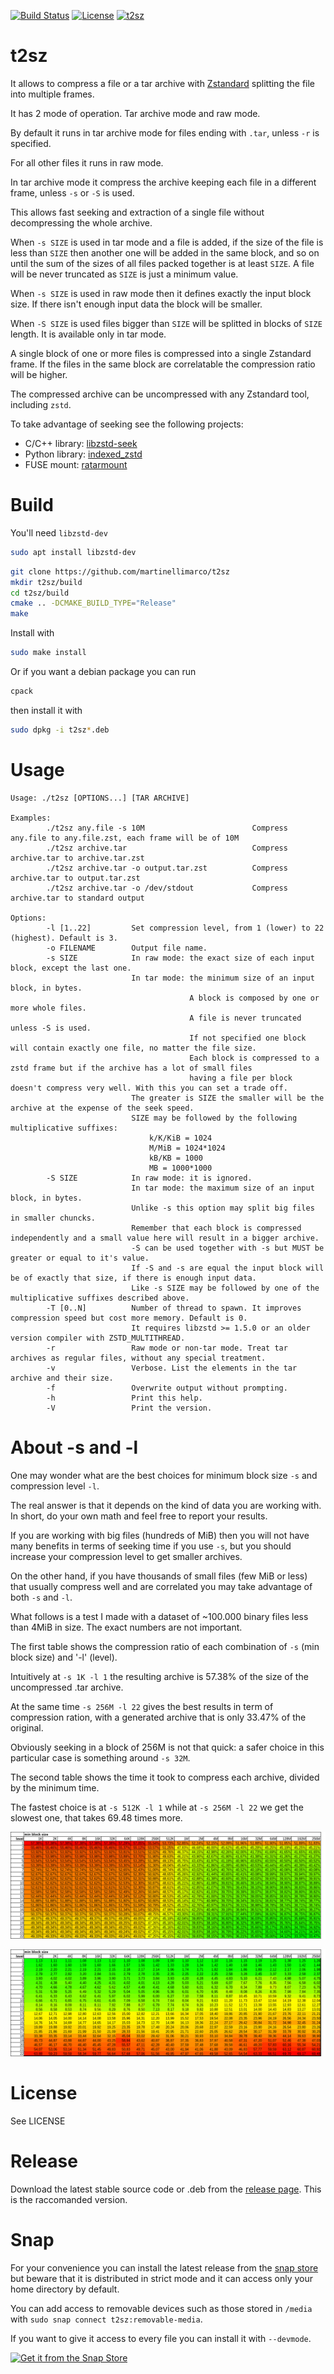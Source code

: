 [![Build Status](https://github.com/martinellimarco/t2sz/workflows/Test%20Build/badge.svg)](https://github.com/martinellimarco/t2sz/actions)
[![License](https://img.shields.io/badge/license-GPLv3-green.svg)](https://github.com/martinellimarco/t2sz/blob/main/LICENSE)
[![t2sz](https://snapcraft.io/t2sz/badge.svg)](https://snapcraft.io/t2sz)

# t2sz
It allows to compress a file or a tar archive with [Zstandard](https://github.com/facebook/zstd) splitting the file into multiple frames.

It has 2 mode of operation. Tar archive mode and raw mode.

By default it runs in tar archive mode for files ending with `.tar`, unless `-r` is specified.

For all other files it runs in raw mode.

In tar archive mode it compress the archive keeping each file in a different frame, unless `-s` or `-S` is used.

This allows fast seeking and extraction of a single file without decompressing the whole archive.

When `-s SIZE` is used in tar mode and a file is added, if the size of the file is less than `SIZE` then another one will be added in the same block, and so on until the sum of the sizes of all files packed together is at least `SIZE`. A file will be never truncated as `SIZE` is just a minimum value.

When `-s SIZE` is used in raw mode then it defines exactly the input block size. If there isn't enough input data the block will be smaller.

When `-S SIZE` is used files bigger than `SIZE` will be splitted in blocks of `SIZE` length. It is available only in tar mode.

A single block of one or more files is compressed into a single Zstandard frame. If the files in the same block are correlatable the compression ratio will be higher.

The compressed archive can be uncompressed with any Zstandard tool, including `zstd`.

To take advantage of seeking see the following projects:
- C/C++ library:  [libzstd-seek](https://github.com/martinellimarco/libzstd-seek)
- Python library: [indexed_zstd](https://github.com/martinellimarco/indexed_zstd)
- FUSE mount:     [ratarmount](https://github.com/mxmlnkn/ratarmount)


# Build

You'll need `libzstd-dev`

```bash
sudo apt install libzstd-dev
```

```bash
git clone https://github.com/martinellimarco/t2sz
mkdir t2sz/build
cd t2sz/build
cmake .. -DCMAKE_BUILD_TYPE="Release"
make
```

Install with

```bash
sudo make install
```

Or if you want a debian package you can run

```bash
cpack
```

then install it with

```bash
sudo dpkg -i t2sz*.deb
```

# Usage

```commandline
Usage: ./t2sz [OPTIONS...] [TAR ARCHIVE]

Examples:
        ./t2sz any.file -s 10M                        Compress any.file to any.file.zst, each frame will be of 10M
        ./t2sz archive.tar                            Compress archive.tar to archive.tar.zst
        ./t2sz archive.tar -o output.tar.zst          Compress archive.tar to output.tar.zst
        ./t2sz archive.tar -o /dev/stdout             Compress archive.tar to standard output

Options:
        -l [1..22]         Set compression level, from 1 (lower) to 22 (highest). Default is 3.
        -o FILENAME        Output file name.
        -s SIZE            In raw mode: the exact size of each input block, except the last one.
                           In tar mode: the minimum size of an input block, in bytes.
                                        A block is composed by one or more whole files.
                                        A file is never truncated unless -S is used.
                                        If not specified one block will contain exactly one file, no matter the file size.
                                        Each block is compressed to a zstd frame but if the archive has a lot of small files
                                        having a file per block doesn't compress very well. With this you can set a trade off.
                           The greater is SIZE the smaller will be the archive at the expense of the seek speed.
                           SIZE may be followed by the following multiplicative suffixes:
                               k/K/KiB = 1024
                               M/MiB = 1024*1024
                               kB/KB = 1000
                               MB = 1000*1000
        -S SIZE            In raw mode: it is ignored.
                           In tar mode: the maximum size of an input block, in bytes.
                           Unlike -s this option may split big files in smaller chuncks.
                           Remember that each block is compressed independently and a small value here will result in a bigger archive.
                           -S can be used together with -s but MUST be greater or equal to it's value.
                           If -S and -s are equal the input block will be of exactly that size, if there is enough input data.
                           Like -s SIZE may be followed by one of the multiplicative suffixes described above.
        -T [0..N]          Number of thread to spawn. It improves compression speed but cost more memory. Default is 0.
                           It requires libzstd >= 1.5.0 or an older version compiler with ZSTD_MULTITHREAD.
        -r                 Raw mode or non-tar mode. Treat tar archives as regular files, without any special treatment.
        -v                 Verbose. List the elements in the tar archive and their size.
        -f                 Overwrite output without prompting.
        -h                 Print this help.
        -V                 Print the version.

```

# About -s and -l

One may wonder what are the best choices for minimum block size `-s` and compression level `-l`.

The real answer is that it depends on the kind of data you are working with. In short, do your own math and feel free to report your results.

If you are working with big files (hundreds of MiB) then you will not have many benefits in terms of seeking time if you use `-s`, but you should increase your compression level to get smaller archives.

On the other hand, if you have thousands of small files (few MiB or less) that usually compress well and are correlated you may take advantage of both `-s` and `-l`.

What follows is a test I made with a dataset of ~100.000 binary files less than 4MiB in size. The exact numbers are not important.

The first table shows the compression ratio of each combination of `-s` (min block size) and '-l' (level).

Intuitively at `-s 1K -l 1` the resulting archive is 57.38% of the size of the uncompressed .tar archive.

At the same time `-s 256M -l 22` gives the best results in term of compression ration, with a generated archive that is only 33.47% of the original.

Obviously seeking in a block of 256M is not that quick: a safer choice in this particular case is something around `-s 32M`.

The second table shows the time it took to compress each archive, divided by the minimum time.

The fastest choice is at `-s 512K -l 1` while at `-s 256M -l 22` we get the slowest one, that takes 69.48 times more.


![compression ratio](doc/compression-ratio.png)

![speed ratio](doc/speed-ratio.png)


# License

See LICENSE

# Release

Download the latest stable source code or .deb from the [release page](https://github.com/martinellimarco/t2sz/releases/latest). This is the raccomanded version.

# Snap

For your convenience you can install the latest release from the [snap store](https://snapcraft.io/t2sz) but beware that it is distributed in strict mode and it can access only your home directory by default.

You can add access to removable devices such as those stored in `/media` with `sudo snap connect t2sz:removable-media`.

If you want to give it access to every file you can install it with `--devmode`.

[![Get it from the Snap Store](https://snapcraft.io/static/images/badges/en/snap-store-black.svg)](https://snapcraft.io/t2sz)
